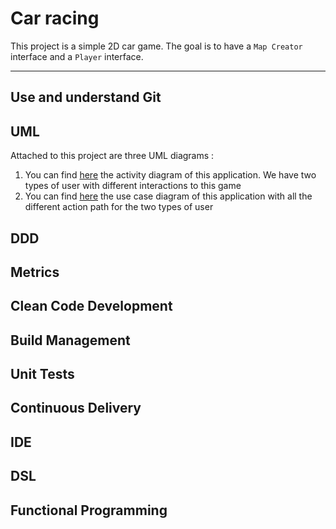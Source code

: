 # Car racing

This project is a simple 2D car game. The goal is to have a `Map Creator` interface and a `Player` interface. 

---
## Use and understand Git

## UML

Attached to this project are three UML diagrams : 
1. You can find [here](https://github.com//Metreeler/car_racing/blob/main/deliverables/Activity_Diagram.png) the activity diagram of this application. We have two types of user with different interactions to this game
2. You can find [here](https://github.com//Metreeler/car_racing/blob/main/deliverables/Use_case_diagram.png) the use case diagram of this application with all the different action path for the two types of user

## DDD

## Metrics

## Clean Code Development

## Build Management

## Unit Tests

## Continuous Delivery

## IDE

## DSL

## Functional Programming

